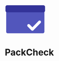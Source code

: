 ![PackCheck-Logo](https://github.com/eisnstein/PackCheck/blob/main/PackCheck/Assets/icon.png)

# PackCheck
